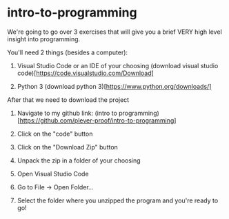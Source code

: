 # intro-to-programming

We're going to go over 3 exercises that will give you a brief VERY high level insight into programming.  

You'll need 2 things (besides a computer):

1. Visual Studio Code or an IDE of your choosing
   (download visual studio code)[https://code.visualstudio.com/Download]

2. Python 3
   (download python 3)[https://www.python.org/downloads/]

After that we need to download the project

1. Navigate to my github link: (intro to programming)[https://github.com/plever-proof/intro-to-programming]

2. Click on the "code" button

3. Click on the "Download Zip" button

4. Unpack the zip in a folder of your choosing

5. Open Visual Studio Code

6. Go to File -> Open Folder...

7. Select the folder where you unzipped the program and you're ready to go!